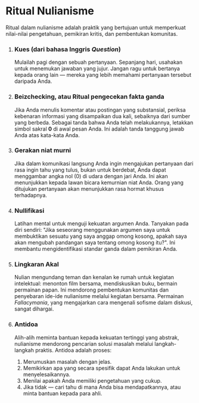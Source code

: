 
# Ritual Nulianisme

Ritual dalam nulianisme adalah praktik yang bertujuan untuk memperkuat nilai-nilai pengetahuan, pemikiran kritis, dan pembentukan komunitas.

1.  ### Kues (dari bahasa Inggris *Question*)
    Mulailah pagi dengan sebuah pertanyaan. Sepanjang hari, usahakan untuk menemukan jawaban yang jujur. Jangan ragu untuk bertanya kepada orang lain — mereka yang lebih memahami pertanyaan tersebut daripada Anda.

2.  ### Beizchecking, atau Ritual pengecekan fakta ganda
    Jika Anda menulis komentar atau postingan yang substansial, periksa kebenaran informasi yang disampaikan dua kali, sebaiknya dari sumber yang berbeda. Sebagai tanda bahwa Anda telah melakukannya, letakkan simbol sakral **0** di awal pesan Anda. Ini adalah tanda tanggung jawab Anda atas kata-kata Anda.

3.  ### Gerakan niat murni
    Jika dalam komunikasi langsung Anda ingin mengajukan pertanyaan dari rasa ingin tahu yang tulus, bukan untuk berdebat, Anda dapat menggambar angka nol (0) di udara dengan jari Anda. Ini akan menunjukkan kepada lawan bicara kemurnian niat Anda. Orang yang ditujukan pertanyaan akan menunjukkan rasa hormat khusus terhadapnya.

4.  ### Nullifikasi
    Latihan mental untuk menguji kekuatan argumen Anda. Tanyakan pada diri sendiri: "Jika seseorang menggunakan argumen saya untuk membuktikan sesuatu yang saya anggap omong kosong, apakah saya akan mengubah pandangan saya tentang omong kosong itu?". Ini membantu mengidentifikasi standar ganda dalam pemikiran Anda.

5.  ### Lingkaran Akal
    Nulian mengundang teman dan kenalan ke rumah untuk kegiatan intelektual: menonton film bersama, mendiskusikan buku, bermain permainan papan. Ini mendorong pembentukan komunitas dan penyebaran ide-ide nulianisme melalui kegiatan bersama. Permainan *Fallacymania*, yang mengajarkan cara mengenali sofisme dalam diskusi, sangat dihargai.

6.  ### Antidoa
    Alih-alih meminta bantuan kepada kekuatan tertinggi yang abstrak, nulianisme mendorong pencarian solusi masalah melalui langkah-langkah praktis. Antidoa adalah proses:
    1.  Merumuskan masalah dengan jelas.
    2.  Memikirkan apa yang secara spesifik dapat Anda lakukan untuk menyelesaikannya.
    3.  Menilai apakah Anda memiliki pengetahuan yang cukup.
    4.  Jika tidak — cari tahu di mana Anda bisa mendapatkannya, atau minta bantuan kepada para ahli.
